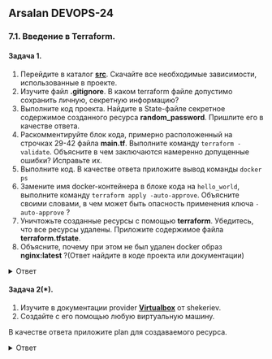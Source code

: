 ## Arsalan DEVOPS-24

### 7.1. Введение в Terraform.

#### Задача 1.

1. Перейдите в каталог [**src**](https://github.com/netology-code/ter-homeworks/tree/main/01/src). Скачайте все необходимые зависимости, использованные в проекте. 
2. Изучите файл **.gitignore**. В каком terraform файле допустимо сохранить личную, секретную информацию?
3. Выполните код проекта. Найдите  в State-файле секретное содержимое созданного ресурса **random_password**. Пришлите его в качестве ответа.
4. Раскомментируйте блок кода, примерно расположенный на строчках 29-42 файла **main.tf**.
Выполните команду ```terraform -validate```. Объясните в чем заключаются намеренно допущенные ошибки? Исправьте их.
5. Выполните код. В качестве ответа приложите вывод команды ```docker ps```
6. Замените имя docker-контейнера в блоке кода на ```hello_world```, выполните команду ```terraform apply -auto-approve```.
Объясните своими словами, в чем может быть опасность применения ключа  ```-auto-approve``` ? 
8. Уничтожьте созданные ресурсы с помощью **terraform**. Убедитесь, что все ресурсы удалены. Приложите содержимое файла **terraform.tfstate**. 
9. Объясните, почему при этом не был удален docker образ **nginx:latest** ?(Ответ найдите в коде проекта или документации)

<details>
<summary>Ответ</summary>

![task1.png](71%2Ftask1.png)
![task2.png](71%2Ftask2.png)
![task3.png](71%2Ftask3.png)
![task4.png](71%2Ftask4.png)
![task5.png](71%2Ftask5.png)
![task6.png](71%2Ftask6.png)
![task7.png](71%2Ftask7.png)
![task8.png](71%2Ftask8.png)
![task9.png](71%2Ftask9.png)
</details>

#### Задача 2(*).

1. Изучите в документации provider [**Virtualbox**](https://registry.tfpla.net/providers/shekeriev/virtualbox/latest/docs/overview/index) от 
shekeriev.
2. Создайте с его помощью любую виртуальную машину.

В качестве ответа приложите plan для создаваемого ресурса.

<details>
<summary>Ответ</summary>

В место virtualbox использовал свою инфраструктуру реализованную на VMWare. 
ВМ поднимал с шаблона(template). Во время разворачивания ВМ столкнулся с проблемой кастомизации ВМ(назначения ip и hostname).
Пока не решил эти проблемы, но позже обязательно добью.
Секреты храню в файле terraform.tfvars

main.tf
```yaml
provider "vsphere" {
  user           = "${var.vsphere_user}"
  password       = "${var.vsphere_password}"
  vsphere_server = "${var.vsphere_server}"
 
  allow_unverified_ssl = true
}

data "vsphere_datacenter" "dc" {
  name = "Datacenter"
}

data "vsphere_datastore" "datastore" {
  name          = "Rmiac-service-datastore-1"
  datacenter_id = "${data.vsphere_datacenter.dc.id}"
}

data "vsphere_compute_cluster" "cluster" {
  name          = "Cluster-RA"
  datacenter_id = "${data.vsphere_datacenter.dc.id}"
}

data "vsphere_network" "network" {
  name          = "DMZ_1"
  datacenter_id = "${data.vsphere_datacenter.dc.id}"
}
 
data "vsphere_virtual_machine" "template" {
  name          = "ubuntu20"
  datacenter_id = "${data.vsphere_datacenter.dc.id}" 
}
```

variables.tf
```yaml
variable "vsphere_user" {}
variable "vsphere_password" {}
variable "vsphere_server" {}
```

vm.tf
```yaml
resource "vsphere_virtual_machine" "vm1" {
  name             = "testvm01"
  resource_pool_id = "${data.vsphere_compute_cluster.cluster.resource_pool_id}"
  datastore_id     = "${data.vsphere_datastore.datastore.id}"
  folder = "/vmdeploy"
 
  num_cpus = 2
  memory   = 4096
  guest_id = "${data.vsphere_virtual_machine.template.guest_id}"
 
  scsi_type = "${data.vsphere_virtual_machine.template.scsi_type}"
 
  network_interface {
    network_id   = "${data.vsphere_network.network.id}"
    adapter_type = "${data.vsphere_virtual_machine.template.network_interface_types[0]}"
  }
 
  disk {
    label            = "disk0"
    size             = "${data.vsphere_virtual_machine.template.disks.0.size}"
    eagerly_scrub    = "${data.vsphere_virtual_machine.template.disks.0.eagerly_scrub}"
    thin_provisioned = "${data.vsphere_virtual_machine.template.disks.0.thin_provisioned}"
  }
 
  clone {
    template_uuid = "${data.vsphere_virtual_machine.template.id}"
 
   /* customize {
      linux_options {
        host_name = "testvm01"
        domain    = ""
      }
      dns_server_list     = ["10.122.100.2"]
      network_interface {
        ipv4_address = "10.122.207.33"
        ipv4_netmask = 24
      }
 
      ipv4_gateway = "10.122.207.1"
    }*/
  }
}
```

Скрин результата:
![task10.png](71%2Ftask10.png)
</details>
